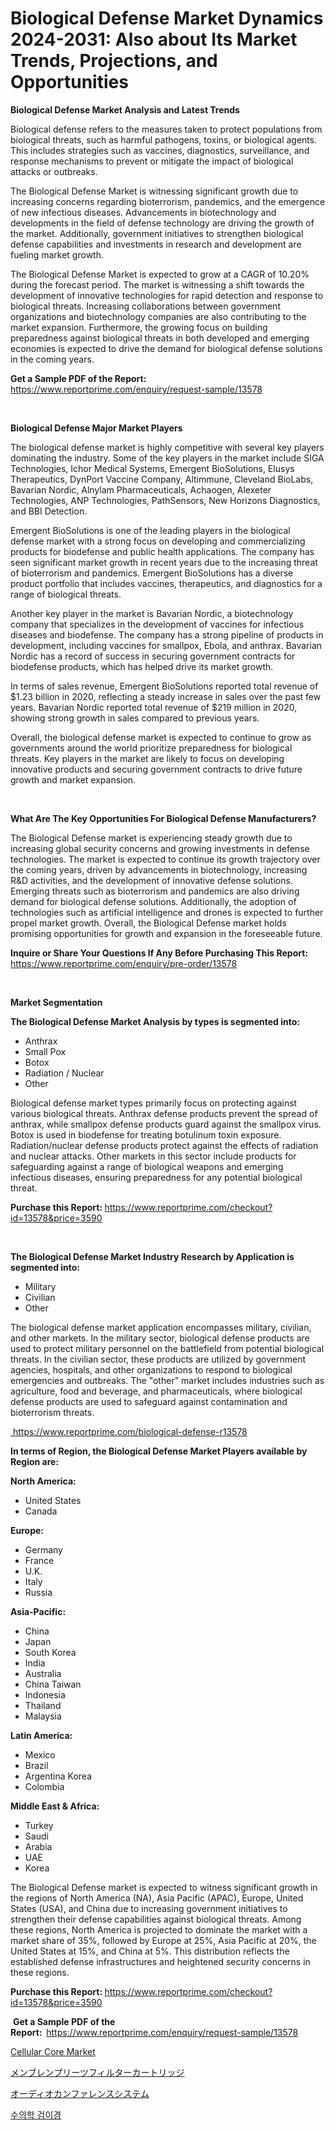 <p><h1>Biological Defense Market Dynamics 2024-2031: Also about Its Market Trends, Projections, and Opportunities</h1></p><p><strong>Biological Defense Market Analysis and Latest Trends</strong></p>
<p><p>Biological defense refers to the measures taken to protect populations from biological threats, such as harmful pathogens, toxins, or biological agents. This includes strategies such as vaccines, diagnostics, surveillance, and response mechanisms to prevent or mitigate the impact of biological attacks or outbreaks.</p><p>The Biological Defense Market is witnessing significant growth due to increasing concerns regarding bioterrorism, pandemics, and the emergence of new infectious diseases. Advancements in biotechnology and developments in the field of defense technology are driving the growth of the market. Additionally, government initiatives to strengthen biological defense capabilities and investments in research and development are fueling market growth.</p><p>The Biological Defense Market is expected to grow at a CAGR of 10.20% during the forecast period. The market is witnessing a shift towards the development of innovative technologies for rapid detection and response to biological threats. Increasing collaborations between government organizations and biotechnology companies are also contributing to the market expansion. Furthermore, the growing focus on building preparedness against biological threats in both developed and emerging economies is expected to drive the demand for biological defense solutions in the coming years.</p></p>
<p><strong>Get a Sample PDF of the Report:&nbsp;</strong> <a href="https://www.reportprime.com/enquiry/request-sample/13578">https://www.reportprime.com/enquiry/request-sample/13578</a></p>
<p>&nbsp;</p>
<p><strong>Biological Defense Major Market Players</strong></p>
<p><p>The biological defense market is highly competitive with several key players dominating the industry. Some of the key players in the market include SIGA Technologies, Ichor Medical Systems, Emergent BioSolutions, Elusys Therapeutics, DynPort Vaccine Company, Altimmune, Cleveland BioLabs, Bavarian Nordic, Alnylam Pharmaceuticals, Achaogen, Alexeter Technologies, ANP Technologies, PathSensors, New Horizons Diagnostics, and BBI Detection.</p><p>Emergent BioSolutions is one of the leading players in the biological defense market with a strong focus on developing and commercializing products for biodefense and public health applications. The company has seen significant market growth in recent years due to the increasing threat of bioterrorism and pandemics. Emergent BioSolutions has a diverse product portfolio that includes vaccines, therapeutics, and diagnostics for a range of biological threats.</p><p>Another key player in the market is Bavarian Nordic, a biotechnology company that specializes in the development of vaccines for infectious diseases and biodefense. The company has a strong pipeline of products in development, including vaccines for smallpox, Ebola, and anthrax. Bavarian Nordic has a record of success in securing government contracts for biodefense products, which has helped drive its market growth.</p><p>In terms of sales revenue, Emergent BioSolutions reported total revenue of $1.23 billion in 2020, reflecting a steady increase in sales over the past few years. Bavarian Nordic reported total revenue of $219 million in 2020, showing strong growth in sales compared to previous years.</p><p>Overall, the biological defense market is expected to continue to grow as governments around the world prioritize preparedness for biological threats. Key players in the market are likely to focus on developing innovative products and securing government contracts to drive future growth and market expansion.</p></p>
<p>&nbsp;</p>
<p><strong>What Are The Key Opportunities For Biological Defense Manufacturers?</strong></p>
<p><p>The Biological Defense market is experiencing steady growth due to increasing global security concerns and growing investments in defense technologies. The market is expected to continue its growth trajectory over the coming years, driven by advancements in biotechnology, increasing R&D activities, and the development of innovative defense solutions. Emerging threats such as bioterrorism and pandemics are also driving demand for biological defense solutions. Additionally, the adoption of technologies such as artificial intelligence and drones is expected to further propel market growth. Overall, the Biological Defense market holds promising opportunities for growth and expansion in the foreseeable future.</p></p>
<p><strong>Inquire or Share Your Questions If Any Before Purchasing This Report:</strong> <a href="https://www.reportprime.com/enquiry/pre-order/13578">https://www.reportprime.com/enquiry/pre-order/13578</a></p>
<p>&nbsp;</p>
<p><strong>Market Segmentation</strong></p>
<p><strong>The Biological Defense Market Analysis by types is segmented into:</strong></p>
<p><ul><li>Anthrax</li><li>Small Pox</li><li>Botox</li><li>Radiation / Nuclear</li><li>Other</li></ul></p>
<p><p>Biological defense market types primarily focus on protecting against various biological threats. Anthrax defense products prevent the spread of anthrax, while smallpox defense products guard against the smallpox virus. Botox is used in biodefense for treating botulinum toxin exposure. Radiation/nuclear defense products protect against the effects of radiation and nuclear attacks. Other markets in this sector include products for safeguarding against a range of biological weapons and emerging infectious diseases, ensuring preparedness for any potential biological threat.</p></p>
<p><strong>Purchase this Report:&nbsp;</strong><a href="https://www.reportprime.com/checkout?id=13578&price=3590">https://www.reportprime.com/checkout?id=13578&price=3590</a></p>
<p>&nbsp;</p>
<p><strong>The Biological Defense Market Industry Research by Application is segmented into:</strong></p>
<p><ul><li>Military</li><li>Civilian</li><li>Other</li></ul></p>
<p><p>The biological defense market application encompasses military, civilian, and other markets. In the military sector, biological defense products are used to protect military personnel on the battlefield from potential biological threats. In the civilian sector, these products are utilized by government agencies, hospitals, and other organizations to respond to biological emergencies and outbreaks. The "other" market includes industries such as agriculture, food and beverage, and pharmaceuticals, where biological defense products are used to safeguard against contamination and bioterrorism threats.</p></p>
<p><a href="https://www.reportprime.com/biological-defense-r13578">&nbsp;https://www.reportprime.com/biological-defense-r13578</a></p>
<p><strong>In terms of Region, the Biological Defense Market Players available by Region are:</strong></p>
<p>
    <p> <strong> North America: </strong>
        <ul>
            <li>United States</li>
            <li>Canada</li>
        </ul>
        </p> 
    <p> <strong> Europe: </strong>
        <ul>
            <li>Germany</li>
            <li>France</li>
            <li>U.K.</li>
            <li>Italy</li>
            <li>Russia</li>
        </ul>
        </p> 
    <p> <strong> Asia-Pacific: </strong>
        <ul>
            <li>China</li>
            <li>Japan</li>
            <li>South Korea</li>
            <li>India</li>
            <li>Australia</li>
            <li>China Taiwan</li>
            <li>Indonesia</li>
            <li>Thailand</li>
            <li>Malaysia</li>
        </ul>
        </p> 
    <p> <strong> Latin America: </strong>
        <ul>
            <li>Mexico</li>
            <li>Brazil</li>
            <li>Argentina Korea</li>
            <li>Colombia</li>
        </ul>
        </p> 
    <p> <strong> Middle East & Africa: </strong>
        <ul>
            <li>Turkey</li>
            <li>Saudi</li>
            <li>Arabia</li>
            <li>UAE</li>
            <li>Korea</li>
        </ul>
    </p>
    </p>
<p><p>The Biological Defense market is expected to witness significant growth in the regions of North America (NA), Asia Pacific (APAC), Europe, United States (USA), and China due to increasing government initiatives to strengthen their defense capabilities against biological threats. Among these regions, North America is projected to dominate the market with a market share of 35%, followed by Europe at 25%, Asia Pacific at 20%, the United States at 15%, and China at 5%. This distribution reflects the established defense infrastructures and heightened security concerns in these regions.</p></p>
<p><strong>Purchase this Report: </strong><a href="https://www.reportprime.com/checkout?id=13578&price=3590">https://www.reportprime.com/checkout?id=13578&price=3590</a></p>
<p>&nbsp;<strong>Get a Sample PDF of the Report:&nbsp;&nbsp;</strong><a href="https://www.reportprime.com/enquiry/request-sample/13578">https://www.reportprime.com/enquiry/request-sample/13578</a></p>
<p><strong></strong></p>
<p><p><a href="https://github.com/ChiragRp1/Market-Research-Report-List-4/blob/main/cellular-core-market.md">Cellular Core Market</a></p><p><a href="https://medium.com/@larrycruz525/2024%E5%B9%B4%E3%81%8B%E3%82%892031%E5%B9%B4%E3%81%BE%E3%81%A7%E3%81%AE%E6%9C%9F%E9%96%93%E3%81%AB%E4%BA%88%E6%B8%AC%E3%81%95%E3%82%8C%E3%82%8B%E8%86%9C%E3%83%97%E3%83%AA%E3%83%BC%E3%83%86%E3%83%83%E3%83%89%E3%83%95%E3%82%A3%E3%83%AB%E3%82%BF%E3%83%BC%E3%82%AB%E3%83%BC%E3%83%88%E3%83%AA%E3%83%83%E3%82%B8%E5%B8%82%E5%A0%B4%E3%81%AE%E5%88%86%E6%9E%90%E3%81%A8%E3%82%B5%E3%82%A4%E3%82%BA%E4%BA%88%E6%B8%AC-c9e16648af4e">メンブレンプリーツフィルターカートリッジ</a></p><p><a href="https://github.com/wkuactfdzwizk06/Market-Research-Report-List-1/blob/main/675239324587.md">オーディオカンファレンスシステム</a></p><p><a href="https://github.com/akzkkws047661437/Market-Research-Report-List-1/blob/main/627788022622.md">수의학 검이경</a></p></p>